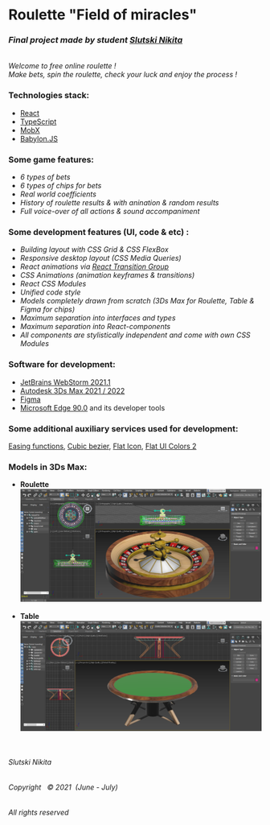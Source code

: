 # Roulette "Field of miracles"

### _Final project made by student [Slutski Nikita](https://github.com/user-of-github)_

&nbsp;  
_Welcome to free online roulette !_  
_Make bets, spin the roulette, check your luck and enjoy the process !_
&nbsp;

### Technologies stack:

* [React](https://reactjs.org/)
* [TypeScript](https://www.typescriptlang.org/)
* [MobX](https://mobx.js.org/README.html)
* [Babylon.JS](https://www.babylonjs.com/)

### Some game features:

* _6 types of bets_
* _6 types of chips for bets_
* _Real world coefficients_
* _History of roulette results & with anination & random results_
* _Full voice-over of all actions & sound accompaniment_

### Some development features (UI, code & etc) :
* _Building layout with CSS Grid & CSS FlexBox_
* _Responsive desktop layout (CSS Media Queries)_
* _React animations via [React Transition Group](https://reactcommunity.org/react-transition-group/)_
* _CSS Animations (animation keyframes & transitions)_
* _React CSS Modules_
* _Unified code style_
* _Models completely drawn from scratch (3Ds Max for Roulette, Table & Figma for chips)_
* _Maximum separation into interfaces and types_
* _Maximum separation into React-components_
* _All components are stylistically independent and come with own CSS Modules_

### Software for development:

* [JetBrains WebStorm 2021.1](https://www.jetbrains.com/webstorm/)
* [Autodesk 3Ds Max 2021 / 2022](https://www.autodesk.com/products/3ds-max/overview)
* [Figma](https://www.figma.com/)
* [Microsoft Edge 90.0](https://www.microsoft.com/en-us/edge) and its developer tools

### Some additional auxiliary services used for development:
[Easing functions](https://easings.net/),
[Cubic bezier](https://cubic-bezier.com/),
[Flat Icon](https://www.flaticon.com/),
[Flat UI Colors 2](https://flatuicolors.com/)

### Models in 3Ds Max:

* __Roulette__
  ![alt text](capture-demo-roulette-model.PNG "Roulette")
  &nbsp;
* __Table__
  ![alt text](capture-demo-table-model.PNG "Table")
  
&nbsp;

###### Slutski Nikita

###### Copyright &nbsp; © 2021 &nbsp;(June - July)

###### All rights reserved